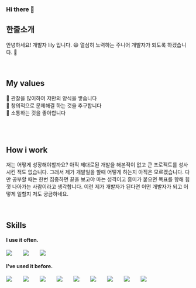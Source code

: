 ### Hi there 👋

## 한줄소개
안녕하세요! 개발자 lily 입니다. 😄 열심히 노력하는 주니어 개발자가 되도록 하겠습니다. 🥰
<br />
<br />
<br />
## My values
🌱 관찰을 많이하여 저만의 양식을 쌓습니다<br />
🤔 창의적으로 문제해결 하는 것을 추구합니다<br />
💬 소통하는 것을 좋아합니다<br />
<br />
<br />
<br />
## How i work
저는 어떻게 성장해야할까요? 아직 제대로된 개발을 해본적이 없고 큰 프로젝트를 성사시킨 적도 없습니다. 그래서 제가 개발일을 할때 어떻게 하는지 아직은 모르겠습니다. 다만 공부할 때는 한번 집중하면 끝을 보고야 마는 성격이고 흥미가 붙으면 목표를 향해 힘껏 나아가는 사람이라고 생각합니다. 이런 제가 개발자가 된다면 어떤 개발자가 되고 어떻게 일할지 저도 궁금하네요.
<br />
<br />
<br />
## Skills
#### I use it often.
<div style="display:flex;gap:30px;flex-wrap:wrap;">
  <img src="https://img.shields.io/badge/ts-3178C6?style=for-the-badge&logo=typescript&logoColor=white">
  <img src="https://img.shields.io/badge/react-61DAFB?style=for-the-badge&logo=react&logoColor=black">
  <img src="https://img.shields.io/badge/reactnative-61DAFB?style=for-the-badge&logo=react&logoColor=black">
</div>

#### I've used it before.
<div style="display:flex;gap:30px;flex-wrap:wrap;">
    <img src="https://img.shields.io/badge/js-F7DF1E?style=for-the-badge&logo=javascript&logoColor=black">
    <img src="https://img.shields.io/badge/express-000000?style=for-the-badge&logo=express&logoColor=white">
  <img src="https://img.shields.io/badge/MySQL-4479A1?style=for-the-badge&logo=mysql&logoColor=white">
   <img src="https://img.shields.io/badge/Android-3DDC84?style=for-the-badge&logo=android&logoColor=white">
  <img src="https://img.shields.io/badge/iOS-000000?style=for-the-badge&logo=iOS&logoColor=white">
  <img src="https://img.shields.io/badge/Java-007396?style=for-the-badge&logo=Java&logoColor=white">
  <img src="https://img.shields.io/badge/Kotlin-7F52FF?style=for-the-badge&logo=Kotlin&logoColor=white">
  <img src="https://img.shields.io/badge/Docker-2496ED?style=for-the-badge&logo=Docker&logoColor=white">
  <img src="https://img.shields.io/badge/AWS-232F3E?style=for-the-badge&logo=amazonaws&logoColor=white">
</div>
<br />
<br />
<br />

